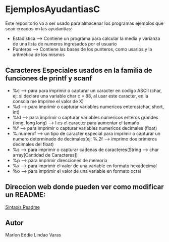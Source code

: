 # EjemplosAyudantiasC
Este repositorio va a ser usado para almacenar los programas ejemplos que sean creados en las ayudantías:
- Estadistica --> Contiene un programa para calcular la media y varianza de una lista de numeros ingresados por el usuario
- Punteros --> Contiene las bases de los punteros, como usarlos y la aritmética de los mismos

## Caracteres Especiales usados en la familia de funciones de printf y scanf
- %c --> para para imprimir o capturar un caracter en codigo ASCII (char, ej: si declare una variable char c = 88, al usar este caracter, en la consola me imprime el valor de X)
- %d --> para imprimir o capturar variables numericos enteros(char, short, int)
- %ld --> para imprimir o capturar variables numericos enteros grandes (long, long long) --> l es el caracter para aumentar el tamaño
- %f --> para imprimir o capturar variables numericos decimales (float)
- %.numerof --> un tipo de caracter especial para imprimir o capturar un numero determinado de decimales(ej: %.2f --> imprimo dos primeros decimales del float)
- %s --> para imprimir o capturar cadenas de caracteres(String --> char array[Cantidad de Caracteres])
- %p --> para imprimir direcciones de memoria
- %x --> para imprimir el valor de una variable en formato hexadecimal
- %o --> para imprimir el valor de una variable en formato octal

## Direccion web donde pueden ver como modificar un README:
[Sintaxis Readme](https://docs.github.com/es/free-pro-team@latest/github/writing-on-github/basic-writing-and-formatting-syntax)

## Autor
Marlon Eddie Lindao Varas
